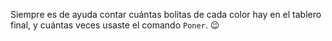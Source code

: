 Siempre es de ayuda contar cuántas bolitas de cada color hay en el tablero final, y cuántas veces usaste el comando `Poner`. :wink: